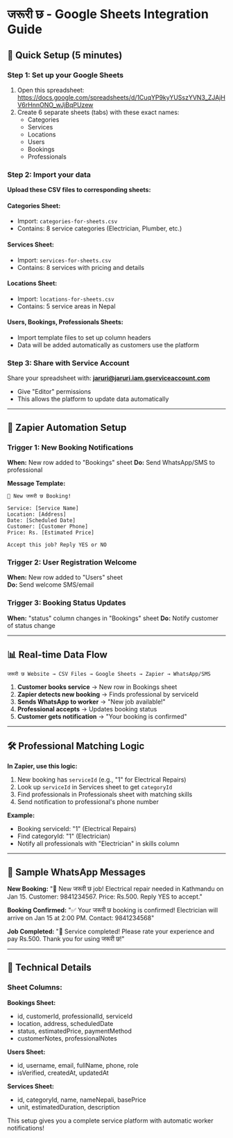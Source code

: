 # जरूरी छ - Google Sheets Integration Guide

## 🎯 Quick Setup (5 minutes)

### Step 1: Set up your Google Sheets
1. Open this spreadsheet: https://docs.google.com/spreadsheets/d/1CuqYP9kyYUSszYVN3_ZJAjHV6rHnnONO_wJjBqPUzew
2. Create 6 separate sheets (tabs) with these exact names:
   - Categories
   - Services  
   - Locations
   - Users
   - Bookings
   - Professionals

### Step 2: Import your data
**Upload these CSV files to corresponding sheets:**

#### Categories Sheet:
- Import: `categories-for-sheets.csv`
- Contains: 8 service categories (Electrician, Plumber, etc.)

#### Services Sheet:
- Import: `services-for-sheets.csv`
- Contains: 8 services with pricing and details

#### Locations Sheet:
- Import: `locations-for-sheets.csv`
- Contains: 5 service areas in Nepal

#### Users, Bookings, Professionals Sheets:
- Import template files to set up column headers
- Data will be added automatically as customers use the platform

### Step 3: Share with Service Account
Share your spreadsheet with: **jaruri@jaruri.iam.gserviceaccount.com**
- Give "Editor" permissions
- This allows the platform to update data automatically

---

## 🔄 Zapier Automation Setup

### Trigger 1: New Booking Notifications
**When:** New row added to "Bookings" sheet
**Do:** Send WhatsApp/SMS to professional

**Message Template:**
```
🔧 New जरूरी छ Booking!

Service: [Service Name]
Location: [Address] 
Date: [Scheduled Date]
Customer: [Customer Phone]
Price: Rs. [Estimated Price]

Accept this job? Reply YES or NO
```

### Trigger 2: User Registration Welcome
**When:** New row added to "Users" sheet  
**Do:** Send welcome SMS/email

### Trigger 3: Booking Status Updates
**When:** "status" column changes in "Bookings" sheet
**Do:** Notify customer of status change

---

## 📊 Real-time Data Flow

```
जरूरी छ Website → CSV Files → Google Sheets → Zapier → WhatsApp/SMS
```

1. **Customer books service** → New row in Bookings sheet
2. **Zapier detects new booking** → Finds professional by serviceId  
3. **Sends WhatsApp to worker** → "New job available!"
4. **Professional accepts** → Updates booking status
5. **Customer gets notification** → "Your booking is confirmed"

---

## 🛠️ Professional Matching Logic

**In Zapier, use this logic:**
1. New booking has `serviceId` (e.g., "1" for Electrical Repairs)
2. Look up `serviceId` in Services sheet to get `categoryId`
3. Find professionals in Professionals sheet with matching skills
4. Send notification to professional's phone number

**Example:**
- Booking serviceId: "1" (Electrical Repairs)
- Find categoryId: "1" (Electrician)  
- Notify all professionals with "Electrician" in skills column

---

## 📱 Sample WhatsApp Messages

**New Booking:**
"🔧 New जरूरी छ job! Electrical repair needed in Kathmandu on Jan 15. Customer: 9841234567. Price: Rs.500. Reply YES to accept."

**Booking Confirmed:**
"✅ Your जरूरी छ booking is confirmed! Electrician will arrive on Jan 15 at 2:00 PM. Contact: 9841234568"

**Job Completed:**
"🎉 Service completed! Please rate your experience and pay Rs.500. Thank you for using जरूरी छ!"

---

## 🔧 Technical Details

### Sheet Columns:

**Bookings Sheet:**
- id, customerId, professionalId, serviceId
- location, address, scheduledDate  
- status, estimatedPrice, paymentMethod
- customerNotes, professionalNotes

**Users Sheet:**
- id, username, email, fullName, phone, role
- isVerified, createdAt, updatedAt

**Services Sheet:**
- id, categoryId, name, nameNepali, basePrice
- unit, estimatedDuration, description

This setup gives you a complete service platform with automatic worker notifications!
